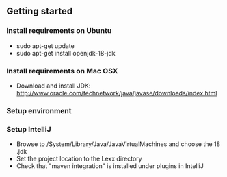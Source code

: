 ## Getting started ###

### Install requirements on Ubuntu ###
* sudo apt-get update
* sudo apt-get install openjdk-18-jdk

### Install requirements on Mac OSX ###
* Download and install JDK: http://www.oracle.com/technetwork/java/javase/downloads/index.html

### Setup environment ###

### Setup IntelliJ ###
* Browse to /System/Library/Java/JavaVirtualMachines and choose the 18 .jdk
* Set the project location to the Lexx directory
* Check that "maven integration" is installed under plugins in IntelliJ